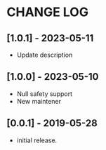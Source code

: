 # CHANGE LOG
## [1.0.1] - 2023-05-11
* Update description

## [1.0.0] - 2023-05-10
* Null safety support
* New maintener

## [0.0.1] - 2019-05-28

* initial release.
